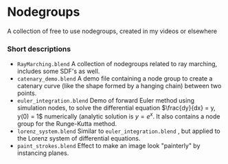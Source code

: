# Nodegroups
A collection of free to use nodegroups, created in my videos or elsewhere

### Short descriptions

- `RayMarching.blend` A collection of nodegroups related to ray marching, includes some SDF's as well.
- `catenary_demo.blend` A demo file containing a node group to create a catenary curve (like the shape formed by a hanging chain) between two points. 
- `euler_integration.blend` Demo of forward Euler method using simulation nodes, to solve the differential equation $\frac{dy}{dx} = y, y(0) = 1$ numerically (analytic solution is $y = e^x$. It also contains a node group for the Runge-Kutta method.
- `lorenz_system.blend` Similar to `euler_integration.blend` , but applied to the Lorenz system of differential equations.
- `paint_strokes.blend` Effect to make an image look "painterly" by instancing planes.
